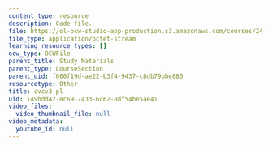 ```yaml
---
content_type: resource
description: Code file.
file: https://ol-ocw-studio-app-production.s3.amazonaws.com/courses/24-964-topics-in-phonology-fall-2004/149bdd428c6974336c628df54be5ae41_cvcv3.pl
file_type: application/octet-stream
learning_resource_types: []
ocw_type: OCWFile
parent_title: Study Materials
parent_type: CourseSection
parent_uid: f600f19d-ae22-b3f4-9437-c8db79bbe880
resourcetype: Other
title: cvcv3.pl
uid: 149bdd42-8c69-7433-6c62-8df54be5ae41
video_files:
  video_thumbnail_file: null
video_metadata:
  youtube_id: null
---
```

